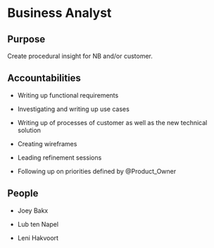 # Business Analyst 

## Purpose 

Create procedural insight for NB and/or customer. 



## Accountabilities 

* Writing up functional requirements

* Investigating and writing up use cases

* Writing up of processes of customer as well as the new technical solution

* Creating wireframes

* Leading refinement sessions

* Following up on priorities defined by @Product_Owner

 

## People 

* Joey Bakx

* Lub ten Napel

* Leni Hakvoort


